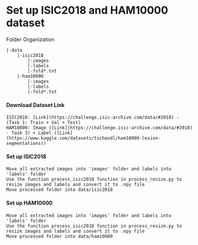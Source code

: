 # Set up ISIC2018 and HAM10000 dataset
Folder Organization
```
|-data
    |-isic2018
        |-images
        |-labels
        |-fold*.txt
    |-ham10000
        |-images
        |-labels
        |-fold*.txt
```
#### Download Dataset Link ####
    ISIC2018: [Link](https://challenge.isic-archive.com/data/#2018) - (Task 1: Train + Val + Test)
    HAM10000: Image ([Link](https://challenge.isic-archive.com/data/#2018) - Task 3) + Label ([Link](https://www.kaggle.com/datasets/tschandl/ham10000-lesion-segmentations))

#### Set up ISIC2018 ####
    Move all extracted images into 'images' folder and labels into 'labels' folder
    Use the function process_isic2018 function in process_resize.py to resize images and labels and convert it to .npy file
    Move processed folder into data/isic2018

#### Set up HAM10000 ####
    Move all extracted images into 'images' folder and labels into 'labels' folder
    Use the function process_isic2018 function in process_resize.py to resize images and labels and convert it to .npy file
    Move processed folder into data/ham10000
